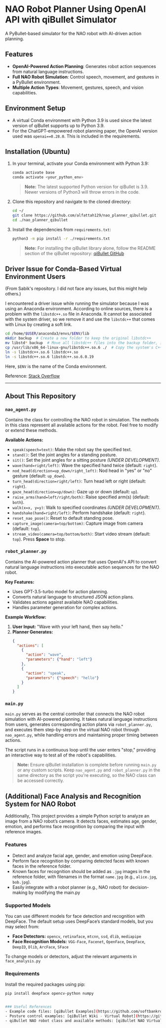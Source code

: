 # NAO Robot Planner Using OpenAI API with qiBullet Simulator

A PyBullet-based simulator for the NAO robot with AI-driven action planning.

## Features

- **OpenAI-Powered Action Planning**: Generates robot action sequences from natural language instructions.
- **Full NAO Robot Simulation**: Control speech, movement, and gestures in a PyBullet environment.
- **Multiple Action Types**: Movement, gestures, speech, and vision capabilities.

## Environment Setup

- A virtual Conda environment with Python 3.9 is used since the latest version of qiBullet supports up to Python 3.9.
- For the ChatGPT-empowered robot planning paper, the OpenAI version used was `openai==0.28.0`. This is included in the requirements.

## Installation (Ubuntu)

1. In your terminal, activate your Conda environment with Python 3.9:
   ```bash
   conda activate base
   conda activate <your_python_env>
   ```
   > **Note:** The latest supported Python version for qiBullet is 3.9. Newer versions of Python3 will throw errors in the code.

2. Clone this repository and navigate to the cloned directory:
   ```bash
   cd ~/
   git clone https://github.com/alfattah129/nao_planner_qibullet.git
   cd ./nao_planner_qibullet
   ```

3. Install the dependencies from `requirements.txt`:
   ```bash
   python3 -m pip install -r ./requirements.txt
   ```
   > **Note:** For installing the qiBullet library alone, follow the README section of the qiBullet repository: [qiBullet GitHub](https://github.com/softbankrobotics-research/qibullet)

## Driver Issue for Conda-Based Virtual Environment Users

(From Sabik's repository. I did not face any issues, but this might help others.)

I encountered a driver issue while running the simulator because I was using an Anaconda environment. According to online sources, there is a problem with the `libstdc++.so` file in Anaconda. It cannot be associated with the system driver, so we remove it and use the `libstdc++` that comes with Linux by creating a soft link.

```bash
cd /home/$USER/anaconda3/envs/$ENV/lib
mkdir backup  # Create a new folder to keep the original libstdc++
mv libstd* backup  # Move all libstdc++ files into the backup folder, including soft links
cp /usr/lib/x86_64-linux-gnu/libstdc++.so.6 ./  # Copy the system's C++ dynamic link library here
ln -s libstdc++.so.6 libstdc++.so
ln -s libstdc++.so.6 libstdc++.so.6.0.19
```

Here, `$ENV` is the name of the Conda environment.

Reference: [Stack Overflow](https://stackoverflow.com/questions/72110384/libgl-error-mesa-loader-failed-to-open-iris)

---

## About This Repository

### `nao_agent.py`
Contains the class for controlling the NAO robot in simulation. The methods in this class represent all available actions for the robot. Feel free to modify or extend these methods.

**Available Actions:**
- `speak(speech=text)`: Make the robot say the specified text.
- `stand()`: Set the joint angles for a standing posture.
- `sit()`: Set the joint angles for a sitting posture *(UNDER DEVELOPMENT).*
- `wave(hand=right/left)`: Wave the specified hand twice (default: `right`).
- `nod_head(direction=up_down/right_left)`: Nod head in "yes" or "no" gesture (default: `up_down`).
- `turn_head(direction=right/left)`: Turn head left or right (default: `right`).
- `gaze_head(direction=up/down)`: Gaze up or down (default: `up`).
- `raise_arms(hand=left/right/both)`: Raise specified arm(s) (default: `both`).
- `walk(x=x, y=y)`: Walk to specified coordinates *(UNDER DEVELOPMENT).*
- `handshake(hand=right/left)`: Perform handshake (default: `right`).
- `reset_nao_pose()`: Reset to default standing pose.
- `capture_image(camera=top/bottom)`: Capture image from camera (default: `top`).
- `stream_video(camera=top/bottom/both)`: Start video stream (default: `top`). Press **Space** to stop.

### `robot_planner.py`
Contains the AI-powered action planner that uses OpenAI's API to convert natural language instructions into executable action sequences for the NAO robot.

**Key Features:**
- Uses GPT-3.5-turbo model for action planning.
- Converts natural language to structured JSON action plans.
- Validates actions against available NAO capabilities.
- Handles parameter generation for complex actions.

**Example Workflow:**
1. **User Input:** "Wave with your left hand, then say hello."
2. **Planner Generates:**
   ```json
   {
     "actions": [
       {
         "action": "wave",
         "parameters": {"hand": "left"}
       },
       {
         "action": "speak",
         "parameters": {"speech": "hello"}
       }
     ]
   }
   ```

### `main.py`
`main.py` serves as the central controller that connects the NAO robot simulation with AI-powered planning. It takes natural language instructions from users, generates corresponding action plans via `robot_planner.py`, and executes them step-by-step on the virtual NAO robot through `nao_agent.py`, while handling errors and maintaining proper timing between actions.

The script runs in a continuous loop until the user enters "stop," providing an interactive way to test all of the robot's capabilities.

> **Note:** Ensure qiBullet installation is complete before running `main.py` or any custom scripts. Keep `nao_agent.py` and `robot_planner.py` in the same directory as the script you're executing, so the NAO class can be accessed correctly.

## (Additional) Face Analysis and Recognition System for NAO Robot

Additionally, This project provides a simple Python script to analyze an image from a NAO robot’s camera. It detects faces, estimates age, gender, emotion, and performs face recognition by comparing the input with reference images.

### Features

- Detect and analyze facial age, gender, and emotion using DeepFace.
- Perform face recognition by comparing detected faces with known faces in the reference folder.
- Known faces for recognition should be added as `.jpg` images in the reference folder, with filenames in the format `name.jpg` (e.g., `alice.jpg`, `bob.jpg`).
- Easily integrate with a robot planner (e.g., NAO robot) for decision-making by modifying the main.py

### Supported Models

You can use different models for face detection and recognition with DeepFace. The default setup uses DeepFace’s standard models, but you may select from:

- **Face Detectors:** `opencv`, `retinaface`, `mtcnn`, `ssd`, `dlib`, `mediapipe`
- **Face Recognition Models:** `VGG-Face`, `Facenet`, `OpenFace`, `DeepFace`, `DeepID`, `Dlib`, `ArcFace`, `SFace`

To change models or detectors, adjust the relevant arguments in `face_analysis.py`

### Requirements

Install the required packages using pip:

```bash
pip install deepface opencv-python numpy


### Useful References
- Example code files: [qiBullet Examples](https://github.com/softbankrobotics-research/qibullet/tree/master/examples)
- Posture control examples: [qiBullet Wiki - Virtual Robot](https://github.com/softbankrobotics-research/qibullet/wiki/Tutorials:-Virtual-Robot)
- qiBullet NAO robot class and available methods: [qiBullet NAO Virtual Class](https://github.com/softbankrobotics-research/qibullet/blob/master/qibullet/nao_virtual.py)

